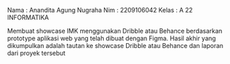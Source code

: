 Nama : Anandita Agung Nugraha Nim : 2209106042 Kelas : A 22 INFORMATIKA

Membuat showcase IMK menggunakan Dribble atau Behance berdasarkan prototype aplikasi web yang telah dibuat dengan Figma. Hasil akhir yang dikumpulkan adalah tautan ke showcase Dribble atau Behance dan laporan dari proyek tersebut
